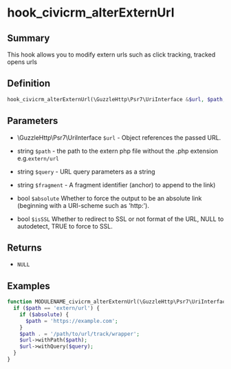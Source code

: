 # hook_civicrm_alterExternUrl

## Summary

This hook allows you to modify extern urls such as click tracking, tracked opens urls



## Definition

```php
hook_civicrm_alterExternUrl(\GuzzleHttp\Psr7\UriInterface &$url, $path, $query, $fragment, $absolute, $isSSL)
```

##  Parameters

- \GuzzleHttp\Psr7\UriInterface `$url` - Object references the passed URL.

- string `$path` - the path to the extern php file without the .php extension e.g.`extern/url`

- string `$query` - URL query parameters as a string

- string `$fragment` - A fragment identifier (anchor) to append to the link)

- bool `$absolute` Whether to force the output to be an absolute link (beginning with a URI-scheme such as 'http:').

- bool `$isSSL` Whether to redirect to SSL or not format of the URL, NULL to autodetect, TRUE to force to SSL.

## Returns

-   `NULL`

## Examples

```php
function MODULENAME_civicrm_alterExternUrl(\GuzzleHttp\Psr7\UriInterface &$url, $path, $query, $fragment, $absolute, $isSSL) {
  if ($path == 'extern/url') {
    if ($absolute) {
      $path = 'https://example.com';
    }
    $path . = '/path/to/url/track/wrapper';
    $url->withPath($path);
    $url->withQuery($query);
  }
}
```
